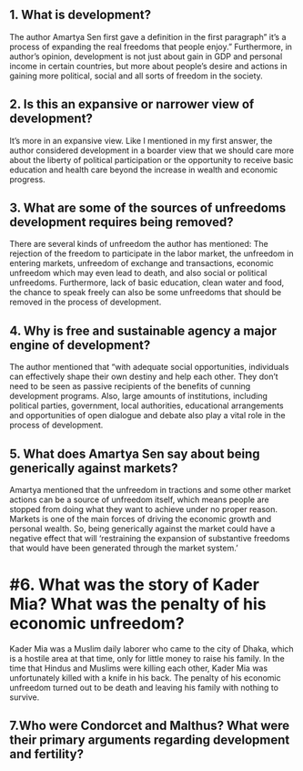 ## 1.	What is development?

The author Amartya Sen first gave a definition in the first paragraph” it’s a process of expanding the real freedoms that people enjoy.” Furthermore, in author’s opinion, development is not just about gain in GDP and personal income in certain countries, but more about people’s desire and actions in gaining more political, social and all sorts of freedom in the society.

## 2.	Is this an expansive or narrower view of development?

It’s more in an expansive view. Like I mentioned in my first answer, the author considered development in a boarder view that we should care more about the liberty of political participation or the opportunity to receive basic education and health care beyond the increase in wealth and economic progress. 

## 3.	What are some of the sources of unfreedoms development requires being removed?

There are several kinds of unfreedom the author has mentioned: The rejection of the freedom to participate in the labor market, the unfreedom in entering markets, unfreedom of exchange and transactions, economic unfreedom which may even lead to death, and also social or political unfreedoms. Furthermore, lack of basic education, clean water and food, the chance to speak freely can also be some unfreedoms that should be removed in the process of development.

## 4.	 Why is free and sustainable agency a major engine of development?

The author mentioned that “with adequate social opportunities, individuals can effectively shape their own destiny and help each other. They don’t need to be seen as passive recipients of the benefits of cunning development programs. Also, large amounts of institutions, including political parties, government, local authorities, educational arrangements and opportunities of open dialogue and debate also play a vital role in the process of development. 

## 5.	What does Amartya Sen say about being generically against markets?

Amartya mentioned that the unfreedom in tractions and some other market actions can be a source of unfreedom itself, which means people are stopped from doing what they want to achieve under no proper reason. Markets is one of the main forces of driving the economic growth and personal wealth. So, being generically against the market could have a negative effect that will ‘restraining the expansion of substantive freedoms that would have been generated through the market system.’

# #6.  What was the story of Kader Mia? What was the penalty of his economic unfreedom?

Kader Mia was a Muslim daily laborer who came to the city of Dhaka, which is a hostile area at that time, only for little money to raise his family. In the time that Hindus and Muslims were killing each other, Kader Mia was unfortunately killed with a knife in his back. The penalty of his economic unfreedom turned out to be death and leaving his family with nothing to survive.

## 7.Who were Condorcet and Malthus? What were their primary arguments regarding development and fertility?

